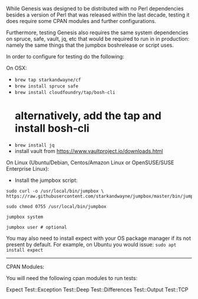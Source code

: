 While Genesis was designed to be distributed with no Perl dependencies besides
a version of Perl that was released within the last decade, testing it does
require some CPAN modules and further configurations.

Furthermore, testing Genesis also requires the same system dependencies on
spruce, safe, vault, jq, etc that would be required to run in in production:
namely the same things that the jumpbox boshrelease or script uses.

In order to configure for testing do the following:

On OSX:
  * `brew tap starkandwayne/cf`
  * `brew install spruce safe`
  * `brew install cloudfoundry/tap/bosh-cli` 
    # alternatively, add the tap and install bosh-cli
  * `brew install jq`
  * install vault from https://www.vaultproject.io/downloads.html

On Linux (Ubuntu/Debian, Centos/Amazon Linux or OpenSUSE/SUSE Enterprise Linux):
  * Install the jumpbox script:

  ```
  sudo curl -o /usr/local/bin/jumpbox \
  https://raw.githubusercontent.com/starkandwayne/jumpbox/master/bin/jumpbox

  sudo chmod 0755 /usr/local/bin/jumpbox

  jumpbox system

  jumpbox user # optional
  ```

  You may also need to install expect with your OS package manager if its not
  present by default.  For example, on Ubuntu you would issue:
  `sudo apt install expect`

---

CPAN Modules:

You will need the following cpan modules to run tests:

Expect
Test::Exception
Test::Deep
Test::Differences
Test::Output
Test::TCP

